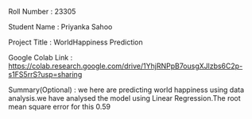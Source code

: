 Roll Number       :   23305

Student Name      :   Priyanka Sahoo

Project Title     :   WorldHappiness Prediction

Google Colab Link :   https://colab.research.google.com/drive/1YhjRNPpB7ousgXJlzbs6C2p-s1FS5rrS?usp=sharing

Summary(Optional) :   we here are predicting world happiness using data analysis.we have analysed the model using Linear Regression.The root mean square error for this 0.59
